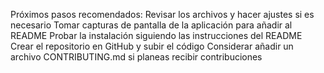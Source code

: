 Próximos pasos recomendados:
Revisar los archivos y hacer ajustes si es necesario
Tomar capturas de pantalla de la aplicación para añadir al README
Probar la instalación siguiendo las instrucciones del README
Crear el repositorio en GitHub y subir el código
Considerar añadir un archivo CONTRIBUTING.md si planeas recibir contribuciones